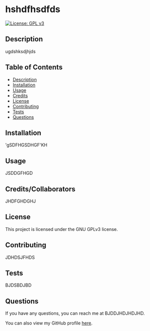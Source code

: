 # hshdfhsdfds
[![License: GPL v3](https://img.shields.io/badge/License-GPLv3-blue.svg)](https://www.gnu.org/licenses/gpl-3.0)


## Description
ugdshksdjhjds


## Table of Contents
- [Description](#description)
- [Installation](#installation)
- [Usage](#usage)
- [Credits](#credits)
- [License](#license)
- [Contributing](#contributing)
- [Tests](#tests)
- [Questions](#questions)


## Installation
'gSDFHGSDHGF'KH


## Usage
JSDDGFHGD


## Credits/Collaborators
JHDFGHDGHJ


## License
This project is licensed under the GNU GPLv3 license.


## Contributing
JDHDSJFHDS


## Tests
BJDSBDJBD


## Questions
If you have any questions, you can reach me at BJDDJHDJHDJHD.

You can also view my GitHub profile [here](https://github.com/NDJBDJHBDS).
